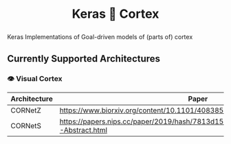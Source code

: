 # <p style="text-align: center;"> Keras :brain: Cortex </p>
 
Keras Implementations of Goal-driven models of (parts of) cortex

## Currently Supported Architectures

### :eye: Visual Cortex

| Architecture | Paper                                                                                 | Original Implementation              |
|--------------|---------------------------------------------------------------------------------------|--------------------------------------|
| CORNetZ      | https://www.biorxiv.org/content/10.1101/408385v1                                      | https://github.com/dicarlolab/CORnet |
| CORNetS      | https://papers.nips.cc/paper/2019/hash/7813d1590d28a7dd372ad54b5d29d033-Abstract.html | https://github.com/dicarlolab/CORnet |
